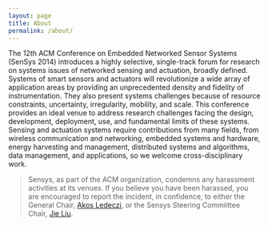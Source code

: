 ```yaml
---
layout: page
title: About
permalink: /about/
---
```


The 12th ACM Conference on Embedded Networked Sensor Systems (SenSys 2014) introduces a highly selective, single-track forum for research on systems issues of networked sensing and actuation, broadly defined. Systems of smart sensors and actuators will revolutionize a wide array of application areas by providing an unprecedented density and fidelity of instrumentation. They also present systems challenges because of resource constraints, uncertainty, irregularity, mobility, and scale. This conference provides an ideal venue to address research challenges facing the design, development, deployment, use, and fundamental limits of these systems. Sensing and actuation systems require contributions from many fields, from wireless communication and networking, embedded systems and hardware, energy harvesting and management, distributed systems and algorithms, data management, and applications, so we welcome cross-disciplinary work.

> Sensys, as part of the ACM organization, condemns any harassment activities at its venues. If you believe you have been harassed, you are encouraged to report the incident, in confidence, to either the General Chair, [Akos Ledeczi](mailto:akos.ledeczi@vanderbilt.edu), or the Sensys Steering Commiittee Chair, [Jie Liu](mailto:jie.liu@microsoft.com).
